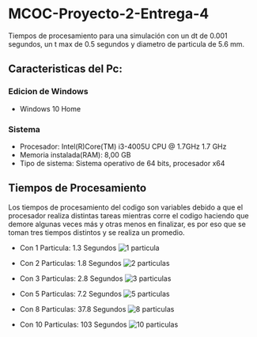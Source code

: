 # MCOC-Proyecto-2-Entrega-4
Tiempos de procesamiento para una simulación con un dt de 0.001 segundos, un t max de 0.5 segundos y diametro de particula de 5.6 mm.

## Caracteristicas del Pc:

### Edicion de Windows
- Windows 10 Home

### Sistema
- Procesador: Intel(R)Core(TM) i3-4005U CPU @ 1.7GHz 1.7 GHz
- Memoria instalada(RAM): 8,00 GB
- Tipo de sistema: Sistema operativo de 64 bits, procesador x64

## Tiempos de Procesamiento
Los tiempos de procesamiento del codigo son variables debido a que el procesador realiza distintas tareas mientras corre el codigo haciendo que demore algunas veces más y otras menos en finalizar, es por eso que se toman tres tiempos distintos y se realiza un promedio.  

- Con 1 Particula: 1.3 Segundos
![1 particula](https://user-images.githubusercontent.com/53497030/66605532-a5b8af80-eb86-11e9-8f92-e86711682c50.png)

- Con 2 Particulas: 1.8 Segundos
![2 particulas](https://user-images.githubusercontent.com/53497030/66605531-a5b8af80-eb86-11e9-95b3-ee7f41371eb2.png)

- Con 3 Particulas: 2.8 Segundos
![3 particulas](https://user-images.githubusercontent.com/53497030/66605530-a5b8af80-eb86-11e9-8427-faedcb458731.png)

- Con 5 Particulas: 7.2 Segundos
![5 particulas](https://user-images.githubusercontent.com/53497030/66605529-a5201900-eb86-11e9-85da-a5bb5cb91746.png)

- Con 8 Particulas: 37.8 Segundos
![8 particulas](https://user-images.githubusercontent.com/53497030/66605526-a5201900-eb86-11e9-91ca-f42c5a41eaa9.png)

- Con 10 Particulas: 103 Segundos
![10 particulas](https://user-images.githubusercontent.com/53497030/66605541-a8b3a000-eb86-11e9-8063-e73418c7ede7.png)





